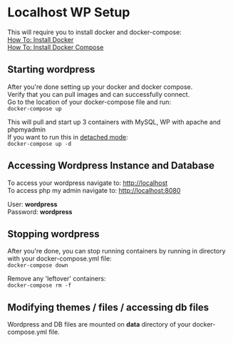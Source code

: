 # Localhost WP Setup 
This will require you to install docker and docker-compose: \
[How To: Install Docker](https://docs.docker.com/desktop/) \
[How To: Install Docker Compose](https://docs.docker.com/compose/install/)

## Starting wordpress 
After you're done setting up your docker and docker compose. \
Verify that you can pull images and can successfully connect.  \
Go to the location of your docker-compose file and run: \
`docker-compose up`

This will pull and start up 3 containers with MySQL, WP with apache and phpmyadmin \
If you want to run this in [detached mode](https://docs.docker.com/compose/reference/up/): \
`docker-compose up -d`

## Accessing Wordpress Instance and Database
To access your wordpress navigate to: [http://localhost](http://localhost) \
To access php my admin navigate to: [http://localhost:8080](http://localhost:8080)

User: **wordpress** \
Password: **wordpress**

## Stopping wordpress
After you're done, you can stop running containers by running in directory with your docker-compose.yml file: \
`docker-compose down`

Remove any 'leftover' containers: \
`docker-compose rm -f`

## Modifying themes / files / accessing db files
Wordpress and DB files are mounted on **data** directory of your docker-compose.yml file. 